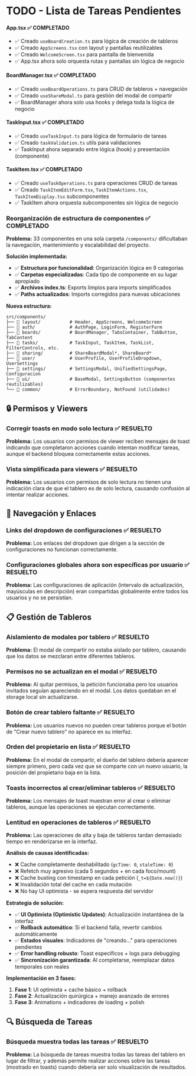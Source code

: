 # TODO - Lista de Tareas Pendientes

#### App.tsx ✅ COMPLETADO
- ✅ Creado `useBoardCreation.ts` para lógica de creación de tableros
- ✅ Creado `AppScreens.tsx` con layout y pantallas reutilizables
- ✅ Creado `WelcomeScreen.tsx` para pantalla de bienvenida
- ✅ App.tsx ahora solo orquesta rutas y pantallas sin lógica de negocio

#### BoardManager.tsx ✅ COMPLETADO  
- ✅ Creado `useBoardOperations.ts` para CRUD de tableros + navegación
- ✅ Creado `useShareModal.ts` para gestión del modal de compartir
- ✅ BoardManager ahora solo usa hooks y delega toda la lógica de negocio

#### TaskInput.tsx ✅ COMPLETADO
- ✅ Creado `useTaskInput.ts` para lógica de formulario de tareas  
- ✅ Creado `taskValidation.ts` utils para validaciones
- ✅ TaskInput ahora separado entre lógica (hook) y presentación (componente)

#### TaskItem.tsx ✅ COMPLETADO
- ✅ Creado `useTaskOperations.ts` para operaciones CRUD de tareas
- ✅ Creado `TaskItemEditForm.tsx`, `TaskItemActions.tsx`, `TaskItemDisplay.tsx` subcomponentes
- ✅ TaskItem ahora orquesta subcomponentes sin lógica de negocio

### Reorganización de estructura de componentes ✅ COMPLETADO
**Problema:** 33 componentes en una sola carpeta `/components/` dificultaban la navegación, mantenimiento y escalabilidad del proyecto.

**Solución implementada:**
- ✅ **Estructura por funcionalidad**: Organización lógica en 9 categorías
- ✅ **Carpetas especializadas**: Cada tipo de componente en su lugar apropiado
- ✅ **Archivos index.ts**: Exports limpios para imports simplificados
- ✅ **Paths actualizados**: Imports corregidos para nuevas ubicaciones

**Nueva estructura:**
```
src/components/
├── 📁 layout/           # Header, AppScreens, WelcomeScreen
├── 📁 auth/             # AuthPage, LoginForm, RegisterForm  
├── 📁 boards/           # BoardManager, TabsContainer, TabButton, TabContent
├── 📁 tasks/            # TaskInput, TaskItem, TaskList, FilterControls, etc.
├── 📁 sharing/          # ShareBoardModal*, ShareBoard*
├── 📁 user/             # UserProfile, UserProfileDropdown, UserSettings
├── 📁 settings/         # SettingsModal, UnifiedSettingsPage, Configuracion
├── 📁 ui/               # BaseModal, SettingsButton (componentes reutilizables)
└── 📁 common/           # ErrorBoundary, NotFound (utilidades)
```

## 🔒 Permisos y Viewers

### Corregir toasts en modo solo lectura ✅ RESUELTO
**Problema:** Los usuarios con permisos de viewer reciben mensajes de toast indicando que completaron acciones cuando intentan modificar tareas, aunque el backend bloquea correctamente estas acciones.

### Vista simplificada para viewers ✅ RESUELTO
**Problema:** Los usuarios con permisos de solo lectura no tienen una indicación clara de que el tablero es de solo lectura, causando confusión al intentar realizar acciones.

## 🔗 Navegación y Enlaces

### Links del dropdown de configuraciones ✅ RESUELTO
**Problema:** Los enlaces del dropdown que dirigen a la sección de configuraciones no funcionan correctamente.

### Configuraciones globales ahora son específicas por usuario ✅ RESUELTO
**Problema:** Las configuraciones de aplicación (intervalo de actualización, mayúsculas en descripción) eran compartidas globalmente entre todos los usuarios y no se persistían.

## 📋 Gestión de Tableros

### Aislamiento de modales por tablero ✅ RESUELTO
**Problema:** El modal de compartir no estaba aislado por tablero, causando que los datos se mezclaran entre diferentes tableros.

### Permisos no se actualizan en el modal ✅ RESUELTO
**Problema:** Al quitar permisos, la petición funcionaba pero los usuarios invitados seguían apareciendo en el modal. Los datos quedaban en el storage local sin actualizarse.

### Botón de crear tablero faltante ✅ RESUELTO
**Problema:** Los usuarios nuevos no pueden crear tableros porque el botón de "Crear nuevo tablero" no aparece en su interfaz.

### Orden del propietario en lista ✅ RESUELTO
**Problema:** En el modal de compartir, el dueño del tablero debería aparecer siempre primero, pero cada vez que se comparte con un nuevo usuario, la posición del propietario baja en la lista.

### Toasts incorrectos al crear/eliminar tableros ✅ RESUELTO
**Problema:** Los mensajes de toast muestran error al crear o eliminar tableros, aunque las operaciones se ejecutan correctamente.

### Lentitud en operaciones de tableros ✅ RESUELTO
**Problema:** Las operaciones de alta y baja de tableros tardan demasiado tiempo en renderizarse en la interfaz.

**Análisis de causas identificadas:**
- ❌ Cache completamente deshabilitado (`gcTime: 0`, `staleTime: 0`)
- ❌ Refetch muy agresivo (cada 5 segundos + en cada foco/mount)
- ❌ Cache busting con timestamp en cada petición (`_t=${Date.now()}`)
- ❌ Invalidación total del cache en cada mutación
- ❌ No hay UI optimista - se espera respuesta del servidor

**Estrategia de solución:**
- ✅ **UI Optimista (Optimistic Updates)**: Actualización instantánea de la interfaz
- ✅ **Rollback automático**: Si el backend falla, revertir cambios automáticamente
- ✅ **Estados visuales**: Indicadores de "creando..." para operaciones pendientes
- ✅ **Error handling robusto**: Toast específicos + logs para debugging
- ✅ **Sincronización garantizada**: Al completarse, reemplazar datos temporales con reales

**Implementación en 3 fases:**
1. **Fase 1**: UI optimista + cache básico + rollback
2. **Fase 2**: Actualización quirúrgica + manejo avanzado de errores  
3. **Fase 3**: Animations + indicadores de loading + polish


## 🔍 Búsqueda de Tareas

### Búsqueda muestra todas las tareas ✅ RESUELTO
**Problema:** La búsqueda de tareas muestra todas las tareas del tablero en lugar de filtrar, y además permite realizar acciones sobre las tareas (mostrado en toasts) cuando debería ser solo visualización de resultados.
